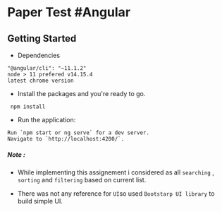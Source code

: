 # Paper Test #Angular

## Getting Started

* Dependencies 
 ```
"@angular/cli": "~11.1.2"
node > 11 prefered v14.15.4
latest chrome version 
```

* Install the packages and you're ready to go.
```
 npm install
```
*  Run the application:
```
Run `npm start or ng serve` for a dev server. 
Navigate to `http://localhost:4200/`.
```




##### Note : 
* While implementing this assignement i considered as all `searching` , `sorting` and `filtering`  based on current list.

* There was not any reference for `UI`so used `Bootstarp UI library` to build simple UI.

